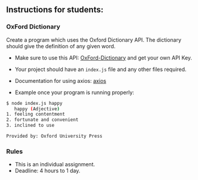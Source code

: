 ## Instructions for students:

### OxFord Dictionary 

Create a program which uses the Oxford Dictionary API. The dictionary should give the definition of any given word. 

-  Make sure to use this API: [OxFord-Dictionary](https://developer.oxforddictionaries.com) and get your own API Key.

-  Your project should have an `index.js` file and any other files required.

-  Documentation for using axios: [axios](https://github.com/axios/axios) 

-  Example once your program is running properly:

 ```bash
$ node index.js happy
    happy (Adjective)
1. feeling contentment
2. fortunate and convenient
3. inclined to use

Provided by: Oxford University Press
```



### Rules

-   This is an individual assignment.
-   Deadline: 4 hours to 1 day.

